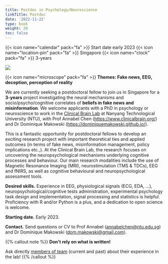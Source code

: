 ```yaml
---
title: Postdoc in Psychology/Neuroscience
linkTitle: Postdoc
date: '2022-11-22'
type: book
weight: 20
toc: false
---
```


{{< icon name="calendar" pack="fa" >}} Start date early 2023
{{< icon name="location-pin" pack="fa" >}} Singapore
{{< icon name="clock" pack="fa" >}} 3-years

![](singapore.jpg)



{{< icon name="microscope" pack="fa" >}} **Themes: Fake news, EEG, deception, perception of reality**

We are currently seeking a postdoctoral fellow to join us in Singapore for a **3-years** project investigating the neural mechanisms and socio/psycho/cognitive correlates of **beliefs in fake news and misinformation**. We welcome applicants with a PhD in psychology or neuroscience to work in the [Clinical Brain Lab](https://www.clinicalbrain.org/) at Nanyang Technological University (NTU), with Prof Annabel Chen (https://www.clinicalbrain.org/) and Dr Dominique Makowski (https://dominiquemakowski.github.io/).

This is a fantastic opportunity for postdoctoral fellows to develop an exciting research project with important theoretical ties and applied outcomes (in terms of fake news, misinformation management, policy implications etc.,).
At the Clinical Brain Lab, the research focuses on uncovering the neuropsychological mechanisms underlying cognitive processes and behaviour. Our main research modalities include the use of Magnetic Resonance Imaging (MRI), neurostimulation (TMS & TDCs), EEG and fNIRS, as well as cognitive behavioural and neuropsychological assessment tools.

**Desired skills.** Experience in EEG, physiological signals (ECG, EDA, ...), neuropsychological/cognitive tests administration, experimental psychology task design and implementation, signal processing and statistics is helpful. Proficiency with R and/or Python is a plus, and a dedication to open science is welcome.

**Starting date.** Early 2023.

**Contact.** Send questions or CV to Prof Annabel (annabelchen@ntu.edu.sg) and Dr Dominique Makowski (dom.makowski@gmail.com).


{{% callout note %}}
**Don't rely on what is written!**

Ask directly [members of team](/people/) (current and past) about their experience in the lab!
{{% /callout %}}